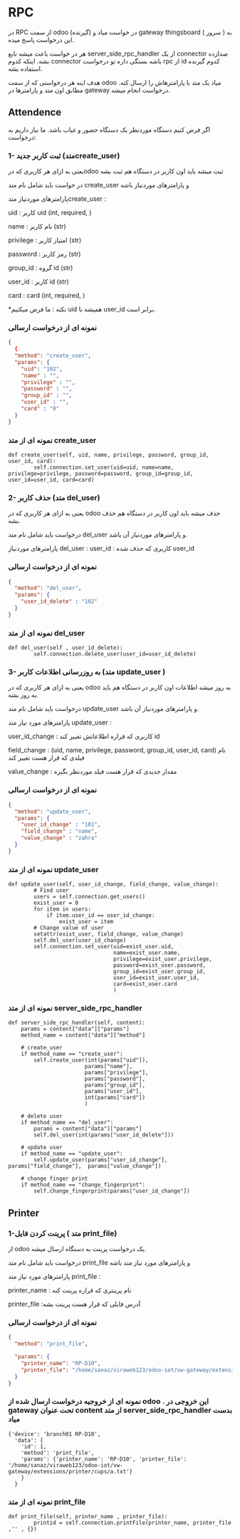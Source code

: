 # RPC

در RPC از سمت odoo (گیرنده) در خواست میاد و gateway thingsboard ( سرور ) به این درخواست پاسخ میده. 

هر در خواست باعث میشه تابع server_side_rpc_handler از یک connector صدازده بشه. اینکه کدوم connector باشه بستگی داره تو درخواست rpc از id کدوم گیرنده استفاده بشه.

هدف اینه هر درخواستی که از سمت odoo میاد یک متد با پارامترهاش را ارسال کنه. مطابق اون متد و پارامترها در gateway درخواست انجام میشه.

## Attendence

اگر فرض کنیم دستگاه موردنظر یک دستگاه حضور و غیاب باشد. ما نیاز داریم به درخواست:

### 1- ثبت کاربر جدید (متدcreate_user)

یعنی به ازای هر کاربری که درodoo ثبت میشه باید اون کاربر در دستگاه هم ثبت بشه

در خواست باید شامل نام متد create_user  و پارامترهای موردنیاز باشه


پارامترهای موردنیاز متدcreate_user : 


uid : کاربر uid  (int, required, )

name : نام کاربر (str)

privilege : امتیاز کاربر  (str)

password : رمز کاربر (str)

group_id : گروه id (str) 

user_id : کاربر id (str)

card : card (int, required, )

*نکته : ما فرض میکنیم uid همیشه با user_id برابر است. 



### نمونه ای از درخواست ارسالی


```json
{
  {
  "method": "create_user",
  "params": {
    "uid": "102",
    "name" : "",
    "privilege" : "",
    "password" : "",
    "group_id" : "",
    "user_id" : "",
    "card" : "0" 
  }
}
```

### نمونه ای از متد create_user

```
def create_user(self, uid, name, privilege, password, group_id, user_id, card):
        self.connection.set_user(uid=uid, name=name, privilege=privilege, password=password, group_id=group_id, user_id=user_id, card=card)
```

### 2- حذف کاربر (متد del_user)

یعنی به ازای هر کاربری که در odoo حذف میشه باید اون کاربر در دستگاه هم حذف بشه.

درخواست باید شامل نام متد del_user و پارامترهای موردنیاز آن باشد.

پارامترهای موردنیاز del_user :
user_id : کاربری که حذف شده user_id

### نمونه ای از درخواست ارسالی



```json
{
  "method": "del_user",
  "params": {
    "user_id_delete" : "102"
  }
}

```

### نمونه ای از متد del_user

```
def del_user(self , user_id_delete):
        self.connection.delete_user(user_id=user_id_delete)
```


### 3- به روزرسانی اطلاعات کاربر (متد update_user )

یعنی به ازای هر کاربری که در odoo به روز میشه اطلاعات اون کاربر در دستگاه هم باید به روز بشه.

درخواست باید شامل نام متد update_user و پارامترهای موردنیاز آن باشد.

پارامترهای مورد نیاز متد update_user :

user_id_change : کاربری که قراره اطلاعاتش تغییر کند id 

field_change : (uid, name, privilege, password, group_id, user_id, card) نام فیلدی که قرار هست تغییر کند

value_change : مقدار جدیدی که قرار هست فیلد موردنظر بگیره

### نمونه ای از درخواست ارسالی



```json
{
  "method": "update_user",
  "params": {
    "user_id_change" : "101",
    "field_change" : "name",
    "value_change" : "zahra"
  }
}
```

### نمونه ای از متد update_user


```
def update_user(self, user_id_change, field_change, value_change):
        # Find user
        users = self.connection.get_users()
        exist_user = 0
        for item in users:
            if item.user_id == user_id_change:
                exist_user = item
        # Change value of user
        setattr(exist_user, field_change, value_change)
        self.del_user(user_id_change)
        self.connection.set_user(uid=exist_user.uid,
                                 name=exist_user.name,
                                 privilege=exist_user.privilege, 
                                 password=exist_user.password,
                                 group_id=exist_user.group_id,
                                 user_id=exist_user.user_id,
                                 card=exist_user.card
                                 )
```



### نمونه ای از متد server_side_rpc_handler 

```
def server_side_rpc_handler(self, content):
    params = content["data"]["params"]
    method_name = content["data"]["method"]

    # create_user
    if method_name == "create_user":
        self.create_user(int(params["uid"]),
                        params["name"],
                        params["privilege"],
                        params["password"],
                        params["group_id"],
                        params["user_id"],
                        int(params["card"])
                        )

    # delete user
    if method_name == "del_user":
        params = content["data"]["params"]
        self.del_user(int(params["user_id_delete"]))

    # update user
    if method_name == "update_user":
        self.update_user(params["user_id_change"], params["field_change"],  params["value_change"])

    # change finger print
    if method_name == "change_fingerprint":
        self.change_fingerprint(params["user_id_change"])
```



## Printer

### 1-پرینت کردن فایل ( متد print_file)

از odoo یک درخواست پرینت به دستگاه ارسال میشه. 

درخواست باید شامل نام متد print_file و پارامترهای مورد نیاز متد باشه

پارامترهای مورد نیاز متد print_file : 

 printer_name : نام پرینتری که قراره پرینت کنه
 
 printer_file :آدرس فایلی که قرار هست پرینت بشه 
 

### نمونه ای از درخواست ارسالی
```json
{
  "method": "print_file",

  "params": {
    "printer_name": "RP-D10",
    "printer_file": "/home/sanaz/viraweb123/odoo-iot/vw-gateway/extensions/printer/cups/a.txt"
  }
}
```
### نمونه ای از خروجیه درخواست ارسال شده از odoo . این خروجی در gateway تحت عنوان content از متد server_side_rpc_handler بدست میاد
```
{'device': 'branch01 RP-D10',
  'data': {
    'id': 1, 
    'method': 'print_file',
    'params': {'printer_name': 'RP-D10', 'printer_file': '/home/sanaz/viraweb123/odoo-iot/vw-gateway/extensions/printer/cups/a.txt'}
    }
  }
```

### نمونه ای از متد print_file

```
def print_file(self, printer_name , printer_file):
        printid = self.connection.printFile(printer_name, printer_file ,'' , {})
```
